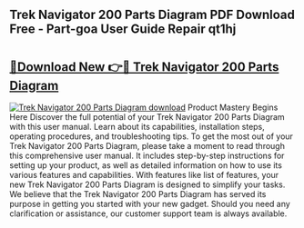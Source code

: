 ## Trek Navigator 200 Parts Diagram PDF Download Free - Part-goa User Guide Repair qt1hj

# <h2><a href="http://dfmot2a.blite.top/?on=Trek+Navigator+200+Parts+Diagram">🔗Download New 👉🔴 Trek Navigator 200 Parts Diagram</a></h2>

[![Trek Navigator 200 Parts Diagram download](https://i.imgur.com/lujVjoI.png)](http://dfmot2a.blite.top/?on=Trek+Navigator+200+Parts+Diagram)
Product Mastery Begins Here Discover the full potential of your Trek Navigator 200 Parts Diagram with this user manual. Learn about its capabilities, installation steps, operating procedures, and troubleshooting tips. To get the most out of your Trek Navigator 200 Parts Diagram, please take a moment to read through this comprehensive user manual. It includes step-by-step instructions for setting up your product, as well as detailed information on how to use its various features and capabilities. With features like list of features, your new Trek Navigator 200 Parts Diagram is designed to simplify your tasks. We believe that the Trek Navigator 200 Parts Diagram has served its purpose in getting you started with your new gadget. Should you need any clarification or assistance, our customer support team is always available.
